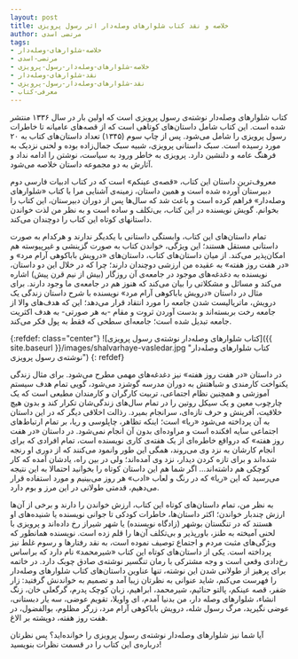```yaml
---
layout: post
title: خلاصه و نقد کتاب شلوارهای وصله‌دار اثر رسول پرویزی
author: مرتضی اسدی
tags:
- خلاصه-شلوارهای-وصله‌دار
- مرتضی-اسدی
- خلاصه-شلوارهای-وصله‌دار-رسول-پرویزی
- نقد-شلوارهای-وصله‌دار
- نقد-شلوارهای-وصله‌دار-رسول-پرویزی
- معرفی-کتاب
---
```


کتاب شلوارهای وصله‌دار نوشته‌ی رسول پرویزی است که اولین بار در سال ۱۳۳۶ منتشر شده است. این کتاب شامل داستان‌های کوتاهی است که از قصه‌های عامیانه تا خاطرات رسول پرویزی را شامل می‌شود. پس از چاپ سوم (۱۳۴۵) تعداد داستان‌های کتاب به ۲۰ مورد رسیده است. سبک داستانی پرویزی، شبیه سبک جمال‌زاده بوده و لحنی نزدیک به فرهنگ عامه و دلنشین دارد. پرویزی به خاطر ورود به سیاست، نوشتن را ادامه نداد و آثارش به دو مجموعه داستان خلاصه می‌شود.


 

معروف‌ترین داستان این کتاب، «قصه‌ی عینکم» است که در کتاب ادبیات فارسی دوم دبیرستان آورده شده است و همین داستان، زمینه‌ی آشنایی مرا با کتاب «شلوارهای وصله‌دار» فراهم کرده است و باعث شد که سال‌ها پس از دوران دبیرستان، این کتاب را بخوانم. گویش نویسنده در این کتاب، بی‌تکلف و ساده است و به نظر من لذت خواندن داستانهای کوتاه این کتاب را دوچندان می‌کند.

تمام داستان‌های این کتاب، وابستگی داستانی با یکدیگر ندارند و هرکدام به صورت داستانی مستقل هستند؛ این ویژگی، خواندن کتاب به صورت گزینشی و غیرپیوسته هم امکان‌پذیر می‌کند. از میان داستان‌های کتاب، داستان‌های «درویش باباکوهی آرام مرد» و «در هفت روز هفته» به عقیده من ارزشی دوچندان دارند؛ چرا که در خلال این دو داستان، نویسنده به دغدغه‌های موجود در جامعه‌ی آن روزگار (بیش از نیم قرن پیش) اشاره می‌کند و مسائل و مشکلاتی را بیان می‌کند که هنوز هم در جامعه‌ی ما وجود دارند. برای مثال در داستان «درویش باباکوهی آرام مرد» نویسنده با شرح داستان زندگی یک درویش،‌ ماتریالیست شدن جامعه را مورد انتقاد قرار می‌دهد؛ این که هدف‌های والا از جامعه رخت بربسته‌اند و بدست آوردن ثروت و مقام -به هر صورتی- به هدف اکثریت جامعه تبدیل شده است؛ جامعه‌ای سطحی که فقط به پول فکر می‌کند.

{:refdef: class="center"}
![کتاب شلوارهای وصله‌دار نوشته‌ی رسول پرویزی]({{ site.baseurl }}/images/shalvarhaye-vasledar.jpg "کتاب شلوارهای وصله‌دار نوشته‌ی رسول پرویزی")
{: refdef}

در داستان «در هفت روز هفته» نیز دغدغه‌های مهمی مطرح می‌شود. برای مثال زندگی یکنواخت کارمندی و شباهتش به دوران مدرسه گوشزد می‌شود، گویی تمام هدف سیستم آموزشی و همچنین نظام اجتماعی، تربیت کارگران و کارمندان مطیعی است که یک چارچوب معین و یک سیکل روتین را در تمام سال‌های زندگی‌شان تکرار کند و بدون هیچ خلاقیت، آفرینش و حرف تازه‌ای، سرانجام بمیرد. رذالت اخلاقی دیگر که در این داستان به آن پرداخته می‌شود «ریا» است؛ اینکه تظاهر، چاپلوسی و ریا، بر تمام ارتباط‌های اجتماعی سایه افکنده است و مراوده‌ای بدون آن انجام نمی‌شود. در داستان «در هفت روز هفته» که درواقع خاطره‌ای از یک هفته‌ی کاری نویسنده است، تمام افرادی که برای انجام کارشان به نزد وی می‌روند، همگی این طور وانمود می‌کنند که از دوری او رنجه شده‌اند و برای تازه کردن دیدار، نزد وی آمده‌اند؛ ولی در بین راه، یادشان آمده که کار کوچکی هم داشته‌اند… اگر شما هم این داستان کوتاه را بخوانید احتمالا به این نتیجه می‌رسید که این «ریا» که در رنگ و لعاب «ادب» هر روز می‌بینیم و مورد استفاده قرار می‌دهیم،‌ قدمتی طولانی در این مرز و بوم دارد. 


به نظر من، تمام داستان‌های کوتاه این کتاب، ارزش خواندن را دارند و برخی از آن‌ها ارزش چندبار خواندن؛ اکثر داستان‌ها، خاطرات کودکی تا جوانی نویسنده یا شنیده‌های او هستند که در تنگستان بوشهر (زادگاه نویسنده) یا شهر شیراز رخ داده‌اند و پرویزی با لحنی آمیخته به طنز، باورپذیر و بی‌تکلف آن‌ها را قلم زده است. نویسنده همانطور که ویژگی‌های مثبت مردم و اجتماع توصیف نموده است، به نقد رفتارها و رسوم غلط نیز پرداخته است. یکی از داستان‌های کوتاه این کتاب «شیرمحمد» نام دارد که براساس رخ‌دادی وقعی است و وجه مشترکی با رمان تنگسیر نوشته‌ی صادق چوبک دارد. 
در خاتمه برای پرهیز از طولانی شدن این نوشته،‌ تنها عناوین داستان‌های کتاب شلوارهای وصله‌دار را فهرست می‌کنم، شاید عنوانی به نظرتان زیبا آمد و تصمیم به خواندنش گرفتید: زار صَفر، قصه عینکم، پالتو حنائیم، شیرمحمد، ابراهیم، زبان کوچک پدرم، گرگعلی خان، زنگ انشاء، شلوارهای وصله دار، من بدنیا آمدم، ای واویلا، تقویم عوضی، سه یار دبستانی، عوضی نگیرید، مرگ رسول شله، درویش باباکوهی آرام مرد، زرگر مظلوم، بوالفضول، در هفت روز هفته، دوپشته بر الاغ.


آیا شما نیز  شلوارهای وصله‌دار نوشته‌ی رسول پرویزی را خوانده‌اید؟ پس نظرتان درباره‌ی این کتاب را در قسمت نظرات بنویسید!
